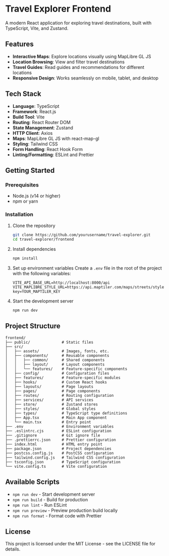 # Travel Explorer Frontend

A modern React application for exploring travel destinations, built with TypeScript, Vite, and Zustand.

## Features

- **Interactive Maps**: Explore locations visually using MapLibre GL JS
- **Location Browsing**: View and filter travel destinations
- **Travel Guides**: Read guides and recommendations for different locations
- **Responsive Design**: Works seamlessly on mobile, tablet, and desktop

## Tech Stack

- **Language**: TypeScript
- **Framework**: React.js
- **Build Tool**: Vite
- **Routing**: React Router DOM
- **State Management**: Zustand
- **HTTP Client**: Axios
- **Maps**: MapLibre GL JS with react-map-gl
- **Styling**: Tailwind CSS
- **Form Handling**: React Hook Form
- **Linting/Formatting**: ESLint and Prettier

## Getting Started

### Prerequisites

- Node.js (v14 or higher)
- npm or yarn

### Installation

1. Clone the repository
   ```bash
   git clone https://github.com/yourusername/travel-explorer.git
   cd travel-explorer/frontend
   ```

2. Install dependencies
   ```bash
   npm install
   ```

3. Set up environment variables
   Create a `.env` file in the root of the project with the following variables:
   ```
   VITE_API_BASE_URL=http://localhost:8000/api
   VITE_MAPLIBRE_STYLE_URL=https://api.maptiler.com/maps/streets/style.json?key=YOUR_MAPTILER_KEY
   ```

4. Start the development server
   ```bash
   npm run dev
   ```

## Project Structure

```
frontend/
├── public/              # Static files
├── src/
│   ├── assets/          # Images, fonts, etc.
│   ├── components/      # Reusable components
│   │   ├── common/      # Shared components
│   │   ├── layout/      # Layout components
│   │   └── features/    # Feature-specific components
│   ├── config/          # Configuration files
│   ├── features/        # Feature-specific modules
│   ├── hooks/           # Custom React hooks
│   ├── layouts/         # Page layouts
│   ├── pages/           # Page components
│   ├── routes/          # Routing configuration
│   ├── services/        # API services
│   ├── store/           # Zustand stores
│   ├── styles/          # Global styles
│   ├── types/           # TypeScript type definitions
│   ├── App.tsx          # Main App component
│   └── main.tsx         # Entry point
├── .env                 # Environment variables
├── .eslintrc.cjs        # ESLint configuration
├── .gitignore           # Git ignore file
├── .prettierrc.json     # Prettier configuration
├── index.html           # HTML entry point
├── package.json         # Project dependencies
├── postcss.config.js    # PostCSS configuration
├── tailwind.config.js   # Tailwind CSS configuration
├── tsconfig.json        # TypeScript configuration
└── vite.config.ts       # Vite configuration
```

## Available Scripts

- `npm run dev` - Start development server
- `npm run build` - Build for production
- `npm run lint` - Run ESLint
- `npm run preview` - Preview production build locally
- `npm run format` - Format code with Prettier

## License

This project is licensed under the MIT License - see the LICENSE file for details.

